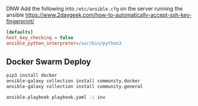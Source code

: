 
DNW
Add the following into `/etc/ansible.cfg` on the server running the ansible
https://www.2daygeek.com/how-to-automatically-accept-ssh-key-fingerprint/

```cfg
[defaults]
host_key_checking = false
ansible_python_interpreter=/usr/bin/python3
```


## Docker Swarm Deploy

```bash
pip3 install docker
ansible-galaxy collection install community.docker
ansible-galaxy collection install community.general

ansible-playbook playbook.yaml -i inv
```

